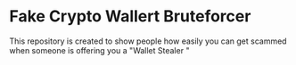 # Fake Crypto Wallert Bruteforcer
 This repository is created to show people how easily you can get scammed when someone is offering you a "Wallet Stealer "

